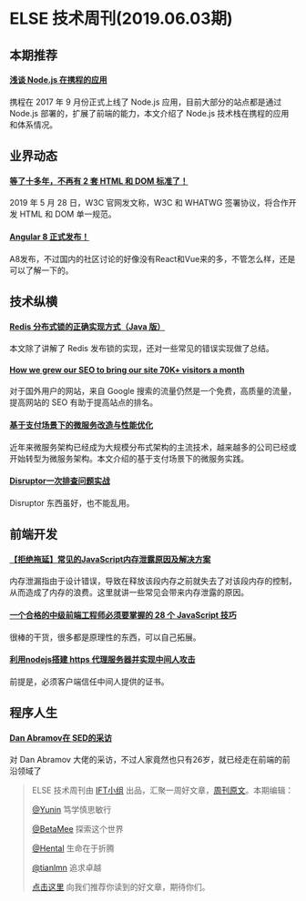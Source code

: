 # ELSE 技术周刊(2019.06.03期)
## 本期推荐
#### [浅谈 Node.js 在携程的应用](https://www.infoq.cn/article/LwLAaADiaY1twBsC*tCi)

携程在 2017 年 9 月份正式上线了 Node.js 应用，目前大部分的站点都是通过 Node.js 部署的，扩展了前端的能力，本文介绍了 Node.js 技术栈在携程的应用和体系情况。
## 业界动态
#### [等了十多年，不再有 2 套 HTML 和 DOM 标准了！](https://mp.weixin.qq.com/s/PVrchfYwPEija62jatqO-Q)
2019 年 5 月 28 日，W3C 官网发文称，W3C 和 WHATWG 签署协议，将合作开发 HTML 和 DOM 单一规范。

#### [Angular 8 正式发布！](https://mp.weixin.qq.com/s/OanLDVD_b-boFolgEr5_Mw)

A8发布，不过国内的社区讨论的好像没有React和Vue来的多，不管怎么样，还是可以了解一下的。

## 技术纵横
#### [Redis 分布式锁的正确实现方式（Java 版）](https://mp.weixin.qq.com/s/C0i9zKwv7DP6R6qsFJg60Q)

本文除了讲解了 Redis 发布锁的实现，还对一些常见的错误实现做了总结。
#### [How we grew our SEO to bring our site 70K+ visitors a month](https://medium.freecodecamp.org/how-we-grew-our-seo-to-bring-our-site-70k-visitors-a-month-73e650a05c28)

对于国外用户的网站，来自 Google 搜索的流量仍然是一个免费，高质量的流量，提高网站的 SEO 有助于提高站点的排名。
#### [基于支付场景下的微服务改造与性能优化](https://mp.weixin.qq.com/s/dij_pZ-qot6e991jQexhxw)
近年来微服务架构已经成为大规模分布式架构的主流技术，越来越多的公司已经或开始转型为微服务架构。本文介绍的基于支付场景下的微服务实践。
#### [Disruptor一次排查问题实战](https://mp.weixin.qq.com/s/d5SawZWbHDBsik9zxD_fig)
Disruptor 东西虽好，也不能乱用。

## 前端开发
#### [【拒绝拖延】常见的JavaScript内存泄露原因及解决方案](https://juejin.im/post/5cf3e4e55188254484193603)

内存泄漏指由于设计错误，导致在释放该段内存之前就失去了对该段内存的控制，从而造成了内存的浪费。这里就讲一些常见会带来内存泄露的原因。

#### [一个合格的中级前端工程师必须要掌握的 28 个 JavaScript 技巧](https://juejin.im/post/5cef46226fb9a07eaf2b7516)

很棒的干货，很多都是原理性的东西，可以自己拓展。

#### [利用nodejs搭建 https 代理服务器并实现中间人攻击](https://juejin.im/post/5cce881ef265da036902a934)

前提是，必须客户端信任中间人提供的证书。


## 程序人生
#### [Dan Abramov在 SED的采访](https://mp.weixin.qq.com/s/sZaUkZMx70WvK-gsluMitg)

对 Dan Abramov 大佬的采访，不过人家竟然也只有26岁，就已经走在前端的前沿领域了


> ELSE 技术周刊由 [IFT小组](https://github.com/CtripFE) 出品，汇聚一周好文章，[周刊原文](https://zhuanlan.zhihu.com/p/67850717)。本期编辑：
> 
> [@Yunin](https://github.com/Yunin) 笃学慎思敏行
> 
> [@BetaMee](https://github.com/BetaMee) 探索这个世界
> 
> [@Hental](https://github.com/Hental) 生命在于折腾
> 
> [@tianlmn](https://github.com/tianlmn) 追求卓越
>
> [点击这里](https://github.com/CtripFE/fe-weekly/issues) 向我们推荐你读到的好文章，期待你们。
